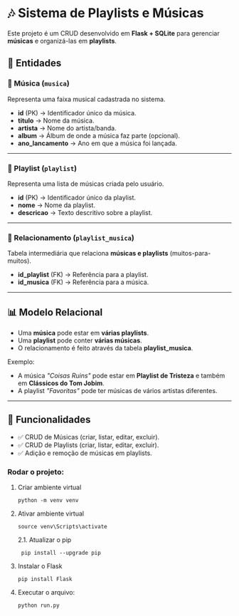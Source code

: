 # 🎶 Sistema de Playlists e Músicas  

Este projeto é um CRUD desenvolvido em **Flask + SQLite** para gerenciar **músicas** e organizá-las em **playlists**.  

## 📌 Entidades  

### 🎵 Música (`musica`)  
Representa uma faixa musical cadastrada no sistema.  
- **id** (PK) → Identificador único da música.  
- **titulo** → Nome da música.  
- **artista** → Nome do artista/banda.  
- **album** → Álbum de onde a música faz parte (opcional).  
- **ano_lancamento** → Ano em que a música foi lançada.  

---

### 📂 Playlist (`playlist`)  
Representa uma lista de músicas criada pelo usuário.  
- **id** (PK) → Identificador único da playlist.  
- **nome** → Nome da playlist.  
- **descricao** → Texto descritivo sobre a playlist.  

---

### 🔗 Relacionamento (`playlist_musica`)  
Tabela intermediária que relaciona **músicas e playlists** (muitos-para-muitos).  
- **id_playlist** (FK) → Referência para a playlist.  
- **id_musica** (FK) → Referência para a música.  

---

## 📊 Modelo Relacional  

- Uma **música** pode estar em **várias playlists**.  
- Uma **playlist** pode conter **várias músicas**.  
- O relacionamento é feito através da tabela **playlist_musica**.  

Exemplo:  
- A música *"Coisas Ruins"* pode estar em **Playlist de Tristeza** e também em **Clássicos do Tom Jobim**.  
- A playlist *"Favoritas"* pode ter músicas de vários artistas diferentes.  

---

## 🚀 Funcionalidades  

- ✅ CRUD de Músicas (criar, listar, editar, excluir).  
- ✅ CRUD de Playlists (criar, listar, editar, excluir).  
- ✅ Adição e remoção de músicas em playlists.  


### Rodar o projeto:

1. Criar ambiente virtual
    ```
    python -m venv venv
    ```
2. Ativar ambiente virtual
    ```
    source venv\Scripts\activate
    ```
   2.1. Atualizar o pip
   ```
    pip install --upgrade pip
    ```
3. Instalar o Flask
    ```
    pip install Flask
    ```
4. Executar o arquivo:
    ```
    python run.py
    ```
